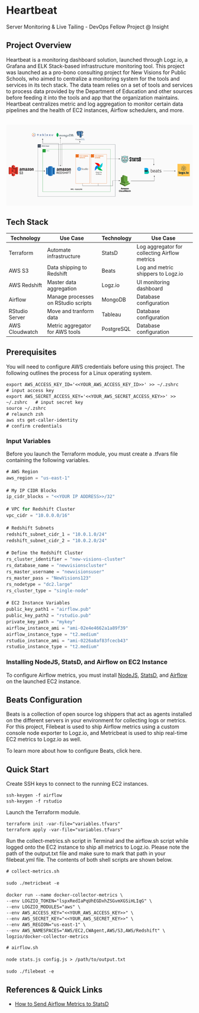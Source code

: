 # Heartbeat

Server Monitoring & Live Tailing - DevOps Fellow Project @ Insight 

## Project Overview

Heartbeat is a monitoring dashboard solution, launched through Logz.io, a Grafana and ELK Stack-based
infrastructure monitoring tool. This project was launched as a pro-bono consulting project for New
Visions for Public Schools, who aimed to centralize a monitoring system for the tools and services in its
tech stack. The data team relies on a set of tools and services to process data provided by the Department of Education and other sources before feeding it into the tools and app that
the organization maintains. Heartbeat centralizes metric and log aggregation to monitor certain data pipelines and the health of EC2 instances, Airflow schedulers, and more. <br /><br />

![Image of Architecture](images/architecture.png)

## Tech Stack

| Technology    | Use Case      | Technology    | Use Case      |
| ------------- | ------------- | ------------- | ------------- |
| Terraform  | Automate infrastructure  | StatsD  | Log aggregator for collecting Airflow metrics  |
| AWS S3  | Data shipping to Redshift  | Beats | Log and metric shippers to Logz.io |
| AWS Redshift | Master data aggregation  | Logz.io  | UI monitoring dashboard  |
| Airflow  | Manage processes on RStudio scripts  | MongoDB  | Database configuration  |
| RStudio Server  | Move and tranform data  | Tableau  | Database configuration  |
| AWS Cloudwatch  | Metric aggregator for AWS tools  | PostgreSQL  | Database configuration  |

## Prerequisites

You will need to configure AWS credentials before using this project. The following outlines the
process for a Linux operating system.

```
export AWS_ACCESS_KEY_ID='<<YOUR_AWS_ACCESS_KEY_ID>>' >> ~/.zshrc           # input access key
export AWS_SECRET_ACCESS_KEY='<<YOUR_AWS_SECRET_ACCESS_KEY>>' >> ~/.zshrc   # input secret key
source ~/.zshrc                                                             # relaunch zsh
aws sts get-caller-identity                                                 # confirm credentials
```

### Input Variables

Before you launch the Terraform module, you must create a .tfvars file containing the following variables.

```javascript
# AWS Region
aws_region = "us-east-1"

# My IP CIDR Blocks
ip_cidr_blocks = "<<YOUR IP ADDRESS>>/32"

# VPC for Redshift Cluster
vpc_cidr = "10.0.0.0/16"

# Redshift Subnets
redshift_subnet_cidr_1 = "10.0.1.0/24"
redshift_subnet_cidr_2 = "10.0.2.0/24"

# Define the Redshift Cluster
rs_cluster_identifier = "new-visions-cluster"
rs_database_name = "newvisionscluster"
rs_master_username = "newvisionsuser"
rs_master_pass = "NewVisions123"
rs_nodetype = "dc2.large"
rs_cluster_type = "single-node"

# EC2 Instance Variables
public_key_path1 = "airflow.pub"
public_key_path2 = "rstudio.pub"
private_key_path = "mykey"
airflow_instance_ami = "ami-02e4e4662a1a89f39"
airflow_instance_type = "t2.medium"
rstudio_instance_ami = "ami-0226a8af83fcecb43"
rstudio_instance_type = "t2.medium"
```

### Installing NodeJS, StatsD, and Airflow on EC2 Instance

To configure Airflow metrics, you must install [NodeJS](https://nodejs.org/en/download/package-manager/), [StatsD](https://github.com/statsd/statsd), and [Airflow](https://medium.com/@abraham.pabbathi/airflow-on-aws-ec2-instance-with-ubuntu-aff8d3206171) on the launched EC2 instance.

## Beats Configuration

Beats is a collection of open source log shippers that act as agents installed on the different servers in your environment for collecting logs or metrics. For this project, Filebeat is used to ship Airflow metrics using a custom console node exporter to Logz.io, and Metricbeat is used to ship real-time EC2 metrics to Logz.io as well. <br />

To learn more about how to configure Beats, click here.

## Quick Start



Create SSH keys to connect to the running EC2 instances.
```
ssh-keygen -f airflow 
ssh-keygen -f rstudio
```
Launch the Terraform module.
```
terraform init -var-file="variables.tfvars"
terraform apply -var-file="variables.tfvars"
```
Run the collect-metrics.sh script in Terminal and the airflow.sh script while logged onto the EC2 instance to ship all metrics to Logz.io. Please note the path of the output.txt file and make sure to mark that path in your filebeat.yml file. The contents of both shell scripts are shown below.
```
# collect-metrics.sh

sudo ./metricbeat -e

docker run --name docker-collector-metrics \
--env LOGZIO_TOKEN="lspxRedIaPqUhEGDxhZSGvmXGSiHLIqG" \
--env LOGZIO_MODULES="aws" \
--env AWS_ACCESS_KEY="<<YOUR_AWS_ACCESS_KEY>>" \
--env AWS_SECRET_KEY="<<YOUR_AWS_SECRET_KEY>>" \
--env AWS_REGION="us-east-1" \
--env AWS_NAMESPACES="AWS/EC2,CWAgent,AWS/S3,AWS/Redshift" \
logzio/docker-collector-metrics
```

```
# airflow.sh

node stats.js config.js > /path/to/output.txt

sudo ./filebeat -e
```

## References & Quick Links

- [How to Send Airflow Metrics to StatsD](https://airflow.apache.org/docs/stable/metrics.html)